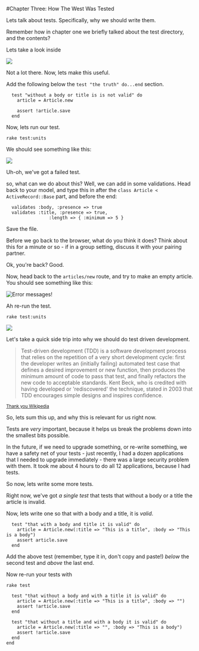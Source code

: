 #Chapter Three: How The West Was Tested


Lets talk about tests. Specifically, why we should write them.


Remember how in chapter one we briefly talked about the test directory, and the contents?


Lets take a look inside 

![](images/036.png)

Not a lot there. Now, lets make this useful.

Add the following below the `test "the truth" do...end` section.


      test "without a body or title is is not valid" do
        article = Article.new
        
        assert !article.save
      end
  
      
Now, lets run our test.
    
    rake test:units

We should see something like this:

![](images/037.png)


Uh-oh, we've got a failed test. 

so, what can we do about this? Well, we can add in some validations. Head back to your model, and type this in after the `class Article < ActiveRecord::Base` part, and before the end:


      validates :body, :presence => true
      validates :title, :presence => true,
                    :length => { :minimum => 5 }


Save the file.

Before we go back to the browser, what do you think it does? Think about this for a minute or so - if in a group setting, discuss it with your pairing partner. 


Ok, you're back? Good. 


Now, head back to the `articles/new` route, and try to make an empty article. You should see something like this:

![Error messages!](images/014.png)


Ah re-run the test.

    rake test:units
    

![](images/038.png)



Let's take a quick side trip into why we should do test driven development.

> Test-driven development (TDD) is a software development process that relies on the
> repetition of a very short development cycle: first the developer writes an (initially failing)
> automated test case that defines a desired improvement or new function, then produces the minimum
> amount of code to pass that test, and finally refactors the new code to acceptable standards.
> Kent Beck, who is credited with having developed or 'rediscovered' the technique, stated in 2003 
> that TDD encourages simple designs and inspires confidence.

<sub>[Thank you Wikipedia](http://en.wikipedia.org/wiki/Test-driven_development)</sub>


So, lets sum this up, and why this is relevant for us right now.

Tests are *very* important, because it helps us break the problems down into the smallest bits possible.

In the future, if we need to upgrade something, or re-write something, we have a safety net of your tests - just recently, I had a dozen applications that I needed to upgrade immediately - there was a large security problem with them. It took me about 4 hours to do all 12 applications, because I had tests.


So now, lets write some more tests. 


Right now, we've got *a single test* that tests that without a body or a title the article is invalid. 

Now, lets write one so that with a body and a title, it is *valid*.



      test "that with a body and title it is valid" do
        article = Article.new(:title => "This is a title", :body => "This is a body")
        assert article.save
      end


Add the above test (remember, type it in, don't copy and paste!) *below* the second test and *above* the last end.

Now re-run your tests with

`rake test`





      test "that without a body and with a title it is valid" do
        article = Article.new(:title => "This is a title", :body => "")
        assert !article.save
      end

      test "that without a title and with a body it is valid" do
        article = Article.new(:title => "", :body => "This is a body")
        assert !article.save
      end
    end